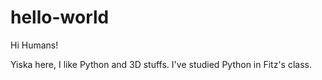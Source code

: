 # hello-world

Hi Humans!

Yiska here, I like Python and 3D stuffs.
I've studied Python in Fitz's class.

